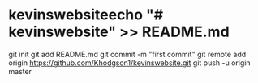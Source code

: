 # kevinswebsiteecho "# kevinswebsite" >> README.md
git init
git add README.md
git commit -m "first commit"
git remote add origin https://github.com/Khodgson1/kevinswebsite.git
git push -u origin master
